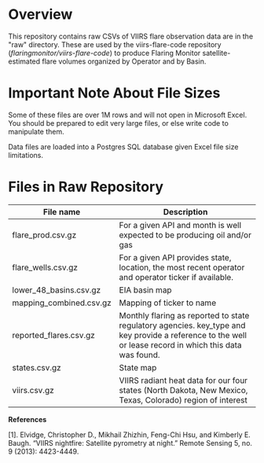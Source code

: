 # Overview
This repository contains raw CSVs of VIIRS flare observation data are in the "raw" directory. These are used by the viirs-flare-code repository (*flaringmonitor/viirs-flare-code*) to produce Flaring Monitor satellite-estimated flare volumes organized by Operator and by Basin.

# Important Note About File Sizes
Some of these files are over 1M rows and will not open in Microsoft Excel. You should be prepared to edit very large files, or else write code to manipulate them.

Data files are loaded into a Postgres SQL database given Excel file size limitations.

# Files in Raw Repository  

| File name               | Description                                                                                                                                              |
|-------------------------|----------------------------------------------------------------------------------------------------------------------------------------------------------|
| flare_prod.csv.gz       | For a given API and month is well expected to be producing oil and/or gas                                                                                |
| flare_wells.csv.gz      | For a given API provides state, location, the most recent operator and operator ticker if available.                                                     |
| lower_48_basins.csv.gz  | EIA basin map                                                                                                                                            |
| mapping_combined.csv.gz | Mapping of ticker to name                                                                                                                                |
| reported_flares.csv.gz  | Monthly flaring as reported to state regulatory agencies. key_type and key provide a reference to the well or lease record in which this data was found. |
| states.csv.gz           | State map                                                                                                                                                |
| viirs.csv.gz            | VIIRS radiant heat data for our four states (North Dakota, New Mexico, Texas, Colorado) region of interest                                               |

**References**  

[1]. Elvidge, Christopher D., Mikhail Zhizhin, Feng-Chi Hsu, and Kimberly E. Baugh. “VIIRS nightfire: Satellite pyrometry at night.” Remote Sensing 5, no. 9 (2013): 4423-4449.
